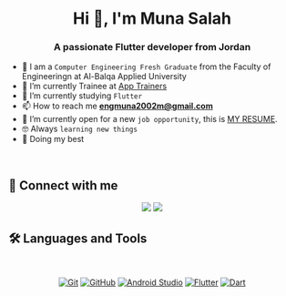 <h1 align="center">Hi 👋, I'm Muna Salah</h1>
<h3 align="center">A passionate Flutter developer from Jordan </h3>


- :school: I am a `Computer Engineering Fresh Graduate` from the Faculty of Engineeringn at Al-Balqa Applied University
- 🔭 I’m currently  Trainee at [App Trainers](https://www.linkedin.com/company/apptrainers/)
- 🌱 I’m currently studying `Flutter` 
- 📫 How to reach me **engmuna2002m@gmail.com**
- :thinking: I’m currently open for a new `job opportunity`, this is [MY RESUME](https://drive.google.com/file/d/1iNpNJ4SRg3SrrLXKoBzC1LNutFIkRnFI/view?usp=sharing).
- :nerd_face: Always `learning new things`
- 🐼 Doing my best 

<br>

## 📩 Connect with me
<p align="center">
    <a href="mailto:engmuna2002m@gmail.com" title="Gmail"><img src="https://img.shields.io/badge/gmail-%23F05033.svg?style=for-the-badge&logo=gmail&logoColor=white"/></a>  
    <a href="https://www.linkedin.com/in/muna-salah" title="LinkedIn"><img src="https://img.shields.io/badge/linkedin-%230077B5.svg?style=for-the-badge&logo=linkedin&logoColor=white"/></a>  
</p>

## 🛠 Languages and Tools
<br>
<p align="center">
<a href="https://git-scm.com/" title="Git"><img src="https://img.shields.io/badge/git-%23F05033.svg?style=for-the-badge&logo=git&logoColor=white" alt="Git"></a>
<a href="https://github.com/" title="GitHub"><img src="https://img.shields.io/badge/github-%23121011.svg?style=for-the-badge&logo=github&logoColor=white" alt="GitHub"></a>
<a href="https://developer.android.com/studio/" title="Visual Studio Code"><img src="https://img.shields.io/badge/Visual%20Studio%20Code-0078d7.svg?style=for-the-badge&logo=visual-studio-code&logoColor=white" alt="Android Studio"></a>
<a href="https://flutter.dev" title="Flutter"><img src="https://img.shields.io/badge/flutter-%231572B6.svg?style=for-the-badge&logo=flutter&logoColor=white" alt="Flutter"></a>
<a href="https://dart.dev" title="Dart"><img src="https://img.shields.io/badge/dart-%231572B6.svg?style=for-the-badge&logo=dart&logoColor=white" alt="Dart"></a>
</p>

